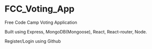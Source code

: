 # FCC_Voting_App
Free Code Camp Voting Application

Built using Express, MongoDB(Mongoose), React, React-router, Node.

Register/Login using Github
